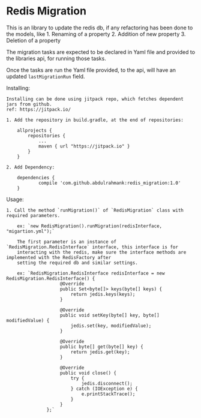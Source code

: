 # Redis Migration

This is an library to update the redis db, if any refactoring has been done to the models, like
    1. Renaming of a property
    2. Addition of new property
    3. Deletion of a property

The migration tasks are expected to be declared in Yaml file and provided to the libraries api,
for running those tasks.

Once the tasks are run the Yaml file provided, to the api, will have an updated `lastMigrationRun` field.

Installing:

    Installing can be done using jitpack repo, which fetches dependent jars from github.
    ref: https://jitpack.io/

    1. Add the repository in build.gradle, at the end of repositories:

        allprojects {
            repositories {
                ...
                maven { url "https://jitpack.io" }
            }
        }

    2. Add Dependency:

        dependencies {
                compile 'com.github.abdulrahmank:redis_migration:1.0'
        }

Usage:

    1. Call the method `runMigration()` of `RedisMigration` class with required parameters.

        ex: `new RedisMigration().runMigration(redisInterface, "migartion.yml");`

        The first parameter is an instance of `RedisMigration.RedisInterface` interface, this interface is for
        interacting with the redis, make sure the interface methods are implemented with the RedisFactory after
        setting the required db and similar settings.

        ex: `RedisMigration.RedisInterface redisInterface = new RedisMigration.RedisInterface() {
                        @Override
                        public Set<byte[]> keys(byte[] keys) {
                            return jedis.keys(keys);
                        }

                        @Override
                        public void setKey(byte[] key, byte[] modifiedValue) {
                            jedis.set(key, modifiedValue);
                        }

                        @Override
                        public byte[] get(byte[] key) {
                            return jedis.get(key);
                        }

                        @Override
                        public void close() {
                            try {
                                jedis.disconnect();
                            } catch (IOException e) {
                                e.printStackTrace();
                            }
                        }
                   };`
